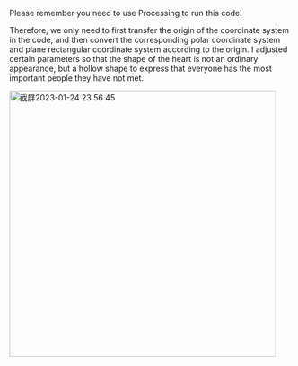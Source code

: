 Please remember you need to use Processing to run this code!

Therefore, we only need to first transfer the origin
of the coordinate system in the code, and then
convert the corresponding polar coordinate system
and plane rectangular coordinate system according
to the origin.
I adjusted certain parameters so that the shape of
the heart is not an ordinary appearance, but a
hollow shape to express that everyone has the most
important people they have not met.

<img width="475" alt="截屏2023-01-24 23 56 45" src="https://user-images.githubusercontent.com/87567247/214447431-957d3f85-825d-4253-87b6-215a5a6180ff.png">

